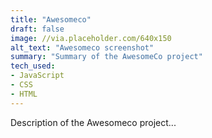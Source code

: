 ```yaml
---
title: "Awesomeco"
draft: false
image: //via.placeholder.com/640x150
alt_text: "Awesomeco screenshot"
summary: "Summary of the AwesomeCo project"
tech_used:
- JavaScript
- CSS
- HTML
---
```

Description of the Awesomeco project...